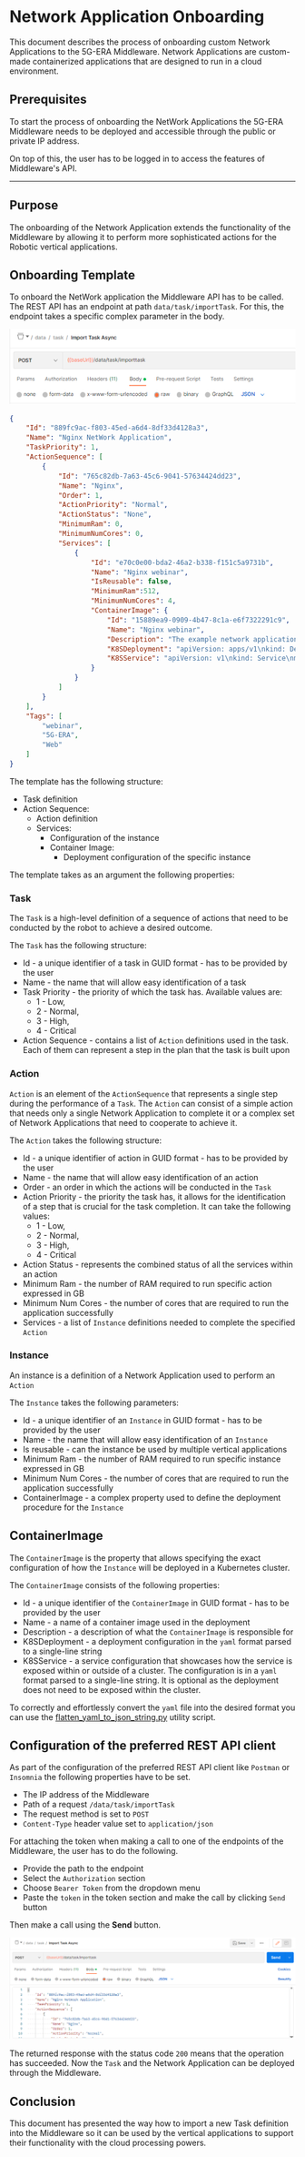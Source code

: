# Network Application Onboarding


This document describes the process of onboarding custom Network Applications to the 5G-ERA Middleware. Network Applications are custom-made containerized applications that are designed to run in a cloud environment.

## Prerequisites

To start the process of onboarding the NetWork Applications the 5G-ERA Middleware needs to be deployed and accessible through the public or private IP address. 

On top of this, the user has to be logged in to access the features of Middleware's API. 

---

## Purpose

The onboarding of the Network Application extends the functionality of the Middleware by allowing it to perform more sophisticated actions for the Robotic vertical applications. 

## Onboarding Template

To onboard the NetWork application the Middleware API has to be called. The REST API has an endpoint at path `data/task/importTask`. For this, the endpoint takes a specific complex parameter in the body.

![import task endpoint](imgs/ImportTaskEndpointPostman.png)

```json
{
    "Id": "889fc9ac-f803-45ed-a6d4-8df33d4128a3",
    "Name": "Nginx NetWork Application",
    "TaskPriority": 1,
    "ActionSequence": [
        {
            "Id": "765c82db-7a63-45c6-9041-57634424dd23",
            "Name": "Nginx",
            "Order": 1,
            "ActionPriority": "Normal",
            "ActionStatus": "None",
            "MinimumRam": 0,
            "MinimumNumCores": 0,
            "Services": [
                {
                    "Id": "e70c0e00-bda2-46a2-b338-f151c5a9731b",
                    "Name": "Nginx webinar",
                    "IsReusable": false,
                    "MinimumRam":512,
					"MinimumNumCores": 4,
                    "ContainerImage": {
                        "Id": "15889ea9-0909-4b47-8c1a-e6f7322291c9",
                        "Name": "Nginx webinar",
                        "Description": "The example network application onboarding for the webinar",
                        "K8SDeployment": "apiVersion: apps/v1\nkind: Deployment\nmetadata:\n  name: nginx-deployment\nspec:\n  selector:\n    matchLabels:\n      app: nginx\n  replicas: 2\n  template:\n    metadata:\n      labels:\n        app: nginx\n    spec:\n      containers:\n        - name: nginx\n          resources: {}\n          image: nginx\n          ports:\n            - containerPort: 80\n",
                        "K8SService": "apiVersion: v1\nkind: Service\nmetadata:\n  name: nginx-service\nspec:\n  selector:\n    app: nginx\n  ports:\n    - port: 80\n      targetPort: 80\n  type: LoadBalancer\n"
                    }
                }
            ]
        }
    ],
    "Tags": [
        "webinar",
        "5G-ERA",
        "Web"
    ]
}
```

The template has the following structure:

* Task definition
* Action Sequence:
    * Action definition 
    * Services:
        * Configuration of the instance
        * Container Image:
            * Deployment configuration of the specific instance

The template takes as an argument the following properties:

### Task

The `Task` is a high-level definition of a sequence of actions that need to be conducted by the robot to achieve a desired outcome. 

The `Task` has the following structure:

* Id - a unique identifier of a task in GUID format - has to be provided by the user
* Name - the name that will allow easy identification of a task
* Task Priority - the priority of which the task has. Available values are:
    * 1 - Low,
    * 2 - Normal,
    * 3 - High,
    * 4 - Critical
* Action Sequence - contains a list of `Action` definitions used in the task. Each of them can represent a step in the plan that the task is built upon


### Action 

`Action` is an element of the `ActionSequence` that represents a single step during the performance of a `Task`. The `Action` can consist of a simple action that needs only a single Network Application to complete it or a complex set of Network Applications that need to cooperate to achieve it.

The `Action` takes the following structure:

* Id - a unique identifier of action in GUID format - has to be provided by the user
* Name - the name that will allow easy identification of an action
* Order - an order in which the actions will be conducted in the `Task`
* Action Priority - the priority the task has, it allows for the identification of a step that is crucial for the task completion. It can take the following values:
    * 1 - Low,
    * 2 - Normal,
    * 3 - High,
    * 4 - Critical
* Action Status - represents the combined status of all the services within an action
* Minimum Ram - the number of RAM required to run specific action expressed in GB
* Minimum Num Cores - the number of cores that are required to run the application successfully 
* Services - a list of `Instance` definitions needed to complete the specified `Action`

### Instance

An instance is a definition of a Network Application used to perform an `Action`

The `Instance` takes the following parameters:

* Id - a unique identifier of an `Instance` in GUID format - has to be provided by the user
* Name - the name that will allow easy identification of an `Instance`
* Is reusable - can the instance be used by multiple vertical applications
* Minimum Ram - the number of RAM required to run specific instance expressed in GB
* Minimum Num Cores - the number of cores that are required to run the application successfully 
* ContainerImage - a complex property used to define the deployment procedure for the `Instance`

## ContainerImage

The `ContainerImage` is the property that allows specifying the exact configuration of how the `Instance` will be deployed in a Kubernetes cluster.

The `ContainerImage` consists of the following properties:

* Id - a unique identifier of the `ContainerImage` in GUID format - has to be provided by the user 
* Name - a name of a container image used in the deployment
* Description - a description of what the `ContainerImage` is responsible for
* K8SDeployment - a deployment configuration in the `yaml` format parsed to a single-line string
* K8SService - a service configuration that showcases how the service is exposed within or outside of a cluster. The configuration is in a `yaml` format parsed to a single-line string. It is optional as the deployment does not need to be exposed within the cluster.

To correctly and effortlessly convert the `yaml` file into the desired format you can use the [flatten_yaml_to_json_string.py](../../../util/flatten_yaml_to_json_string.py) utility script.

## Configuration of the preferred REST API client

As part of the configuration of the preferred REST API client like `Postman` or `Insomnia` the following properties have to be set.

* The IP address of the Middleware
* Path of a request `/data/task/importTask`
* The request method is set to `POST`
* `Content-Type` header value set to `application/json`

For attaching the token when making a call to one of the endpoints of the Middleware, the user has to do the following.
* Provide the path to the endpoint
* Select the `Authorization` section
* Choose `Bearer Token` from the dropdown menu
* Paste the `token` in the token section and make the call by clicking `Send` button

Then make a call using the **Send** button.

![import task endpoint](imgs/ImportTaskSendPostman.png)

The returned response with the status code `200` means that the operation has succeeded. Now the `Task` and the Network Application can be deployed through the Middleware.


## Conclusion

This document has presented the way how to import a new Task definition into the Middleware so it can be used by the vertical applications to support their functionality with the cloud processing powers.
